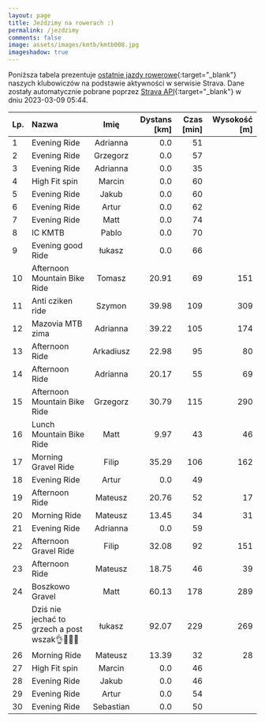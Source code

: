 ```yaml
---
layout: page
title: Jeździmy na rowerach :)
permalink: /jezdzimy
comments: false
image: assets/images/kmtb/kmtb008.jpg
imageshadow: true
---
```


Poniższa tabela prezentuje [ostatnie jazdy rowerowe](https://www.strava.com/clubs/336381){:target="_blank"} naszych klubowiczów na podstawie aktywności w serwisie Strava. Dane zostały automatycznie pobrane poprzez [Strava API](https://developers.strava.com/docs/reference/#api-Clubs-getClubActivitiesById){:target="_blank"} w dniu 2023-03-09 05:44.

Lp. | Nazwa | Imię | Dystans [km] | Czas [min] | Wysokość [m]
:--- | :--- | :---: | ---: | ---: | ---:
1|Evening Ride|Adrianna|0.0|51|
2|Evening Ride|Grzegorz|0.0|57|
3|Evening Ride|Adrianna|0.0|35|
4|High Fit spin |Marcin|0.0|60|
5|Evening Ride|Jakub|0.0|60|
6|Evening Ride|Artur|0.0|62|
7|Evening Ride|Matt|0.0|74|
8|IC KMTB|Pablo|0.0|70|
9|Evening good  Ride|łukasz|0.0|66|
10|Afternoon Mountain Bike Ride|Tomasz|20.91|69|151
11|Anti cziken ride|Szymon|39.98|109|309
12|Mazovia MTB zima|Adrianna|39.22|105|174
13|Afternoon Ride|Arkadiusz|22.98|95|80
14|Afternoon Ride|Adrianna|20.17|55|69
15|Afternoon Mountain Bike Ride|Grzegorz|30.79|115|290
16|Lunch Mountain Bike Ride|Matt|9.97|43|46
17|Morning Gravel Ride|Filip|35.29|106|162
18|Evening Ride|Artur|0.0|49|
19|Afternoon Ride|Mateusz|20.76|52|17
20|Morning Ride|Mateusz|13.45|34|31
21|Evening Ride|Adrianna|0.0|59|
22|Afternoon Gravel Ride|Filip|32.08|92|151
23|Afternoon Ride|Mateusz|18.75|46|39
24|Boszkowo Gravel|Matt|60.13|178|289
25|Dziś nie jechać to grzech a post wszak👌🚴🤠🌊|łukasz|92.07|229|269
26|Morning Ride|Mateusz|13.39|32|28
27|High Fit spin |Marcin|0.0|46|
28|Evening Ride|Jakub|0.0|46|
29|Evening Ride|Artur|0.0|54|
30|Evening Ride|Sebastian|0.0|50|
